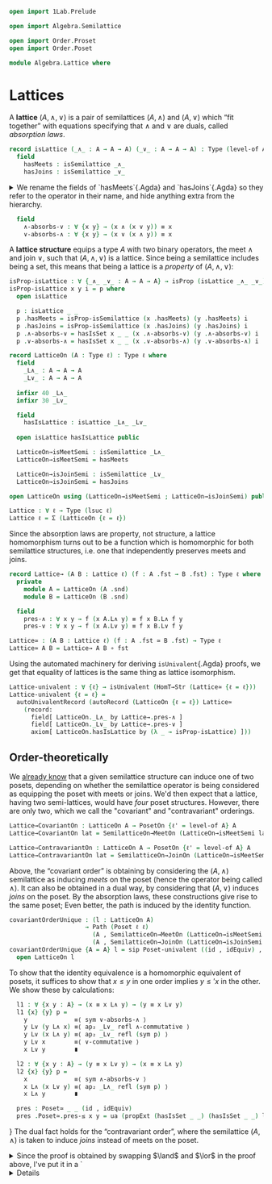 ```agda
open import 1Lab.Prelude

open import Algebra.Semilattice

open import Order.Proset
open import Order.Poset

module Algebra.Lattice where
```

<!--
```agda
private variable
  ℓ : Level
  A : Type ℓ
```
-->

# Lattices

A **lattice** $(A, \land, \lor)$ is a pair of semilattices $(A, \land)$
and $(A, \lor)$ which “fit together” with equations specifying that
$\land$ and $\lor$ are duals, called _absorption laws_.

```agda
record isLattice (_∧_ : A → A → A) (_∨_ : A → A → A) : Type (level-of A) where
  field
    hasMeets : isSemilattice _∧_
    hasJoins : isSemilattice _∨_
```
  
<details>
<summary>
We rename the fields of `hasMeets`{.Agda} and `hasJoins`{.Agda} so they
refer to the operator in their name, and hide anything extra from the
hierarchy.
</summary>

```agda
  open isSemilattice hasMeets public
    renaming ( associative to ∧-associative
             ; commutative to ∧-commutative
             ; idempotent to ∧-idempotent
             )
    hiding ( hasIsMagma ; hasIsSemigroup )

  open isSemilattice hasJoins public
    renaming ( associative to ∨-associative
             ; commutative to ∨-commutative
             ; idempotent to ∨-idempotent )
    hiding ( underlying-set ; hasIsMagma ; hasIsSet )
```
</details>

```agda
  field
    ∧-absorbs-∨ : ∀ {x y} → (x ∧ (x ∨ y)) ≡ x
    ∨-absorbs-∧ : ∀ {x y} → (x ∨ (x ∧ y)) ≡ x
```

A **lattice structure** equips a type $A$ with two binary operators,
the meet $\land$ and join $\lor$, such that $(A, \land, \lor)$ is a
lattice. Since being a semilattice includes being a set, this means that
being a lattice is a _property_ of $(A, \land, \lor)$:

```agda
isProp-isLattice : ∀ {_∧_ _∨_ : A → A → A} → isProp (isLattice _∧_ _∨_)
isProp-isLattice x y i = p where
  open isLattice

  p : isLattice _ _
  p .hasMeets = isProp-isSemilattice (x .hasMeets) (y .hasMeets) i
  p .hasJoins = isProp-isSemilattice (x .hasJoins) (y .hasJoins) i
  p .∧-absorbs-∨ = hasIsSet x _ _ (x .∧-absorbs-∨) (y .∧-absorbs-∨) i
  p .∨-absorbs-∧ = hasIsSet x _ _ (x .∨-absorbs-∧) (y .∨-absorbs-∧) i

record LatticeOn (A : Type ℓ) : Type ℓ where
  field
    _L∧_ : A → A → A
    _L∨_ : A → A → A
  
  infixr 40 _L∧_
  infixr 30 _L∨_

  field
    hasIsLattice : isLattice _L∧_ _L∨_
  
  open isLattice hasIsLattice public

  LatticeOn→isMeetSemi : isSemilattice _L∧_
  LatticeOn→isMeetSemi = hasMeets

  LatticeOn→isJoinSemi : isSemilattice _L∨_
  LatticeOn→isJoinSemi = hasJoins

open LatticeOn using (LatticeOn→isMeetSemi ; LatticeOn→isJoinSemi) public

Lattice : ∀ ℓ → Type (lsuc ℓ)
Lattice ℓ = Σ (LatticeOn {ℓ = ℓ})
```

Since the absorption laws are property, not structure, a lattice
homomorphism turns out to be a function which is homomorphic for both
semilattice structures, i.e. one that independently preserves meets and
joins.

```agda
record Lattice→ (A B : Lattice ℓ) (f : A .fst → B .fst) : Type ℓ where
  private
    module A = LatticeOn (A .snd)
    module B = LatticeOn (B .snd)

  field
    pres-∧ : ∀ x y → f (x A.L∧ y) ≡ f x B.L∧ f y
    pres-∨ : ∀ x y → f (x A.L∨ y) ≡ f x B.L∨ f y

Lattice≃ : (A B : Lattice ℓ) (f : A .fst ≃ B .fst) → Type ℓ
Lattice≃ A B = Lattice→ A B ∘ fst
```

Using the automated machinery for deriving `isUnivalent`{.Agda} proofs,
we get that equality of lattices is the same thing as lattice
isomorphism.

```agda
Lattice-univalent : ∀ {ℓ} → isUnivalent (HomT→Str (Lattice≃ {ℓ = ℓ}))
Lattice-univalent {ℓ = ℓ} =
  autoUnivalentRecord (autoRecord (LatticeOn {ℓ = ℓ}) Lattice≃
    (record:
      field[ LatticeOn._L∧_ by Lattice→.pres-∧ ]
      field[ LatticeOn._L∨_ by Lattice→.pres-∨ ]
      axiom[ LatticeOn.hasIsLattice by (λ _ → isProp-isLattice) ]))
```

## Order-theoretically

We [already know] that a given semilattice structure can induce one of
two posets, depending on whether the semilattice operator is being
considered as equipping the poset with meets or joins. We'd then expect
that a lattice, having two semi-lattices, would have _four_ poset
structures. However, there are only two, which we call the "covariant"
and "contravariant" orderings.

[already know]: Algebra.Semilattice.html#order-theoretically

```agda
Lattice→CovariantOn : LatticeOn A → PosetOn {ℓ' = level-of A} A
Lattice→CovariantOn lat = SemilatticeOn→MeetOn (LatticeOn→isMeetSemi lat)

Lattice→ContravariantOn : LatticeOn A → PosetOn {ℓ' = level-of A} A
Lattice→ContravariantOn lat = SemilatticeOn→JoinOn (LatticeOn→isMeetSemi lat)
```

Above, the “covariant order” is obtaining by considering the $(A,
\land)$ semilattice as inducing _meets_ on the poset (hence the operator
being called $\land$). It can also be obtained in a dual way, by
considering that $(A, \lor)$ induces _joins_ on the poset. By the
absorption laws, these constructions give rise to the same poset; Even
better, the path is induced by the identity function.

```agda
covariantOrderUnique : (l : LatticeOn A)
                     → Path (Poset ℓ ℓ)
                       (A , SemilatticeOn→MeetOn (LatticeOn→isMeetSemi l))
                       (A , SemilatticeOn→JoinOn (LatticeOn→isJoinSemi l))
covariantOrderUnique {A = A} l = sip Poset-univalent ((id , idEquiv) , pres) where
  open LatticeOn l
```

To show that the identity equivalence is a homomorphic equivalent of
posets, it suffices to show that $x \le y$ in one order implies $y
\le\prime x$ in the other. We show these by calculations:

```agda
  l1 : ∀ {x y : A} → (x ≡ x L∧ y) → (y ≡ x L∨ y)
  l1 {x} {y} p =
    y             ≡⟨ sym ∨-absorbs-∧ ⟩
    y L∨ (y L∧ x) ≡⟨ ap₂ _L∨_ refl ∧-commutative ⟩
    y L∨ (x L∧ y) ≡⟨ ap₂ _L∨_ refl (sym p) ⟩
    y L∨ x        ≡⟨ ∨-commutative ⟩
    x L∨ y        ∎

  l2 : ∀ {x y : A} → (y ≡ x L∨ y) → (x ≡ x L∧ y)
  l2 {x} {y} p =
    x             ≡⟨ sym ∧-absorbs-∨ ⟩
    x L∧ (x L∨ y) ≡⟨ ap₂ _L∧_ refl (sym p) ⟩ 
    x L∧ y        ∎

  pres : Poset≃ _ _ (id , idEquiv)
  pres .Poset≃.pres-≤ x y = ua (propExt (hasIsSet _ _) (hasIsSet _ _) l1 l2)
```
}
The dual fact holds for the “contravariant order”, where the semilattice
$(A, \land)$ is taken to induce _joins_ instead of meets on the
poset.

<details>
<summary>
Since the proof is obtained by swapping $\land$ and $\lor$ in the proof
above, I've put it in a `<details>` tag, in the interest of conciseness.
</summary>

```agda
contravariantOrderUnique
  : (l : LatticeOn A)
  → Path (Poset ℓ ℓ)
      (A , SemilatticeOn→JoinOn (LatticeOn→isMeetSemi l))
      (A , SemilatticeOn→MeetOn (LatticeOn→isJoinSemi l))
contravariantOrderUnique {A = A} l = sip Poset-univalent ((id , idEquiv) , pres) where
  open LatticeOn l

  l1 : ∀ {x y : A} → (y ≡ x L∧ y) → (x ≡ x L∨ y)
  l1 {x} {y} p =
    x             ≡⟨ sym ∨-absorbs-∧ ⟩
    x L∨ (x L∧ y) ≡⟨ ap₂ _L∨_ refl (sym p) ⟩
    x L∨ y        ∎

  l2 : ∀ {x y : A} → (x ≡ x L∨ y) → (y ≡ x L∧ y)
  l2 {x} {y} p =
    y             ≡⟨ sym ∧-absorbs-∨ ⟩
    y L∧ (y L∨ x) ≡⟨ ap₂ _L∧_ refl ∨-commutative ⟩
    y L∧ (x L∨ y) ≡⟨ ap₂ _L∧_ refl (sym p) ⟩
    y L∧ x        ≡⟨ ∧-commutative ⟩
    x L∧ y        ∎

  pres : Poset≃ _ _ (id , idEquiv)
  pres .Poset≃.pres-≤ x y = ua (propExt (hasIsSet _ _) (hasIsSet _ _) l1 l2)
```
</details>
